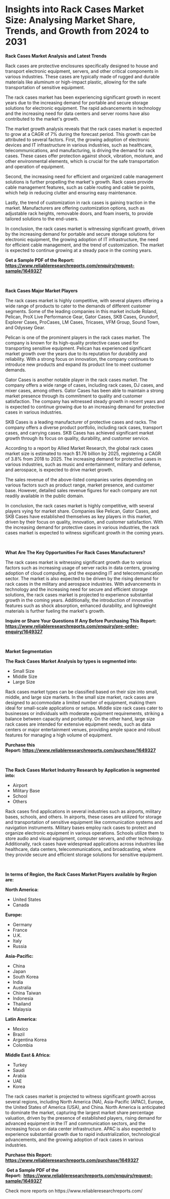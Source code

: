 <p><h1>Insights into Rack Cases Market Size: Analysing Market Share, Trends, and Growth from 2024 to 2031</h1></p><p><strong>Rack Cases Market Analysis and Latest Trends</strong></p>
<p><p>Rack cases are protective enclosures specifically designed to house and transport electronic equipment, servers, and other critical components in various industries. These cases are typically made of rugged and durable materials like aluminum or high-impact plastic, allowing for the safe transportation of sensitive equipment.</p><p>The rack cases market has been experiencing significant growth in recent years due to the increasing demand for portable and secure storage solutions for electronic equipment. The rapid advancements in technology and the increasing need for data centers and server rooms have also contributed to the market's growth.</p><p>The market growth analysis reveals that the rack cases market is expected to grow at a CAGR of 7% during the forecast period. This growth can be attributed to several factors. First, the growing adoption of electronic devices and IT infrastructure in various industries, such as healthcare, telecommunications, and manufacturing, is driving the demand for rack cases. These cases offer protection against shock, vibration, moisture, and other environmental elements, which is crucial for the safe transportation and operation of equipment.</p><p>Second, the increasing need for efficient and organized cable management solutions is further propelling the market's growth. Rack cases provide cable management features, such as cable routing and cable tie points, which help in reducing clutter and ensuring easy maintenance.</p><p>Lastly, the trend of customization in rack cases is gaining traction in the market. Manufacturers are offering customization options, such as adjustable rack heights, removable doors, and foam inserts, to provide tailored solutions to the end-users.</p><p>In conclusion, the rack cases market is witnessing significant growth, driven by the increasing demand for portable and secure storage solutions for electronic equipment, the growing adoption of IT infrastructure, the need for efficient cable management, and the trend of customization. The market is expected to continue growing at a steady pace in the coming years.</p></p>
<p><strong>Get a Sample PDF of the Report:&nbsp; <a href="https://www.reliableresearchreports.com/enquiry/request-sample/1649327">https://www.reliableresearchreports.com/enquiry/request-sample/1649327</a></strong></p>
<p>&nbsp;</p>
<p><strong>Rack Cases Major Market Players</strong></p>
<p><p>The rack cases market is highly competitive, with several players offering a wide range of products to cater to the demands of different customer segments. Some of the leading companies in this market include Roland, Pelican, ProX Live Performance Gear, Gator Cases, SKB Cases, Grundorf, Explorer Cases, ProCases, LM Cases, Tricases, VFM Group, Sound Town, and Odyssey Gear.</p><p>Pelican is one of the prominent players in the rack cases market. The company is known for its high-quality protective cases used for transporting sensitive equipment. Pelican has experienced significant market growth over the years due to its reputation for durability and reliability. With a strong focus on innovation, the company continues to introduce new products and expand its product line to meet customer demands.</p><p>Gator Cases is another notable player in the rack cases market. The company offers a wide range of cases, including rack cases, DJ cases, and mixer cases, among others. Gator Cases has been able to maintain a strong market presence through its commitment to quality and customer satisfaction. The company has witnessed steady growth in recent years and is expected to continue growing due to an increasing demand for protective cases in various industries.</p><p>SKB Cases is a leading manufacturer of protective cases and racks. The company offers a diverse product portfolio, including rack cases, transport cases, and carrying cases. SKB Cases has achieved significant market growth through its focus on quality, durability, and customer service.</p><p>According to a report by Allied Market Research, the global rack cases market size is estimated to reach $1.76 billion by 2025, registering a CAGR of 3.8% from 2018 to 2025. The increasing demand for protective cases in various industries, such as music and entertainment, military and defense, and aerospace, is expected to drive market growth.</p><p>The sales revenue of the above-listed companies varies depending on various factors such as product range, market presence, and customer base. However, detailed sales revenue figures for each company are not readily available in the public domain.</p><p>In conclusion, the rack cases market is highly competitive, with several players vying for market share. Companies like Pelican, Gator Cases, and SKB Cases have established themselves as key players in this market, driven by their focus on quality, innovation, and customer satisfaction. With the increasing demand for protective cases in various industries, the rack cases market is expected to witness significant growth in the coming years.</p></p>
<p>&nbsp;</p>
<p><strong>What Are The Key Opportunities For Rack Cases Manufacturers?</strong></p>
<p><p>The rack cases market is witnessing significant growth due to various factors such as increasing usage of server racks in data centers, growing adoption of cloud computing, and the expanding IT and telecommunication sector. The market is also expected to be driven by the rising demand for rack cases in the military and aerospace industries. With advancements in technology and the increasing need for secure and efficient storage solutions, the rack cases market is projected to experience substantial growth in the coming years. Additionally, the introduction of innovative features such as shock absorption, enhanced durability, and lightweight materials is further fueling the market's growth.</p></p>
<p><strong>Inquire or Share Your Questions If Any Before Purchasing This Report: <a href="https://www.reliableresearchreports.com/enquiry/pre-order-enquiry/1649327">https://www.reliableresearchreports.com/enquiry/pre-order-enquiry/1649327</a></strong></p>
<p>&nbsp;</p>
<p><strong>Market Segmentation</strong></p>
<p><strong>The Rack Cases Market Analysis by types is segmented into:</strong></p>
<p><ul><li>Small Size</li><li>Middle Size</li><li>Large Size</li></ul></p>
<p><p>Rack cases market types can be classified based on their size into small, middle, and large size markets. In the small size market, rack cases are designed to accommodate a limited number of equipment, making them ideal for small-scale applications or setups. Middle size rack cases cater to businesses or individuals with moderate equipment requirements, striking a balance between capacity and portability. On the other hand, large size rack cases are intended for extensive equipment needs, such as data centers or major entertainment venues, providing ample space and robust features for managing a high volume of equipment.</p></p>
<p><strong>Purchase this Report:&nbsp;<a href="https://www.reliableresearchreports.com/purchase/1649327">https://www.reliableresearchreports.com/purchase/1649327</a></strong></p>
<p>&nbsp;</p>
<p><strong>The Rack Cases Market Industry Research by Application is segmented into:</strong></p>
<p><ul><li>Airport</li><li>Military Base</li><li>School</li><li>Others</li></ul></p>
<p><p>Rack cases find applications in several industries such as airports, military bases, schools, and others. In airports, these cases are utilized for storage and transportation of sensitive equipment like communication systems and navigation instruments. Military bases employ rack cases to protect and organize electronic equipment in various operations. Schools utilize them to store audio and visual equipment, computer servers, and other technology. Additionally, rack cases have widespread applications across industries like healthcare, data centers, telecommunications, and broadcasting, where they provide secure and efficient storage solutions for sensitive equipment.</p></p>
<p>&nbsp;</p>
<p><strong>In terms of Region, the Rack Cases Market Players available by Region are:</strong></p>
<p>
    <p> <strong> North America: </strong>
        <ul>
            <li>United States</li>
            <li>Canada</li>
        </ul>
        </p> 
    <p> <strong> Europe: </strong>
        <ul>
            <li>Germany</li>
            <li>France</li>
            <li>U.K.</li>
            <li>Italy</li>
            <li>Russia</li>
        </ul>
        </p> 
    <p> <strong> Asia-Pacific: </strong>
        <ul>
            <li>China</li>
            <li>Japan</li>
            <li>South Korea</li>
            <li>India</li>
            <li>Australia</li>
            <li>China Taiwan</li>
            <li>Indonesia</li>
            <li>Thailand</li>
            <li>Malaysia</li>
        </ul>
        </p> 
    <p> <strong> Latin America: </strong>
        <ul>
            <li>Mexico</li>
            <li>Brazil</li>
            <li>Argentina Korea</li>
            <li>Colombia</li>
        </ul>
        </p> 
    <p> <strong> Middle East & Africa: </strong>
        <ul>
            <li>Turkey</li>
            <li>Saudi</li>
            <li>Arabia</li>
            <li>UAE</li>
            <li>Korea</li>
        </ul>
    </p>
    </p>
<p><p>The rack cases market is projected to witness significant growth across several regions, including North America (NA), Asia-Pacific (APAC), Europe, the United States of America (USA), and China. North America is anticipated to dominate the market, capturing the largest market share percentage valuation, driven by the presence of established players, rising demand for advanced equipment in the IT and communication sectors, and the increasing focus on data center infrastructure. APAC is also expected to experience substantial growth due to rapid industrialization, technological advancements, and the growing adoption of rack cases in various industries.</p></p>
<p><strong>Purchase this Report: <a href="https://www.reliableresearchreports.com/purchase/1649327">https://www.reliableresearchreports.com/purchase/1649327</a></strong></p>
<p>&nbsp;<strong>Get a Sample PDF of the Report:&nbsp;&nbsp;<a href="https://www.reliableresearchreports.com/enquiry/request-sample/1649327">https://www.reliableresearchreports.com/enquiry/request-sample/1649327</a></strong></p>
<p><strong></strong></p>
<p>Check more reports on https://www.reliableresearchreports.com/</p>